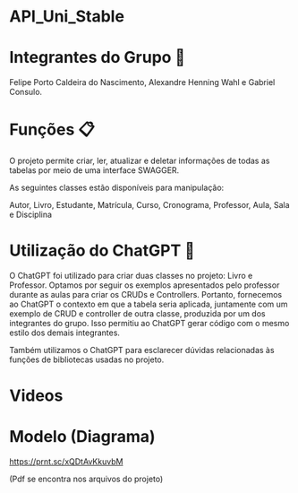# API_Uni_Stable


# Integrantes do Grupo 👥

Felipe Porto Caldeira do Nascimento, 
Alexandre Henning Wahl e 
Gabriel Consulo.


# Funções 📋
O projeto permite criar, ler, atualizar e deletar informações de todas as tabelas por meio de uma interface SWAGGER.

As seguintes classes estão disponíveis para manipulação:

Autor, 
Livro,
Estudante, 
Matrícula, 
Curso, 
Cronograma, 
Professor, 
Aula, 
Sala e
Disciplina

# Utilização do ChatGPT 🤖
O ChatGPT foi utilizado para criar duas classes no projeto: Livro e Professor. Optamos por seguir os exemplos apresentados pelo professor durante as aulas para criar os CRUDs e Controllers. Portanto, fornecemos ao ChatGPT o contexto em que a tabela seria aplicada, juntamente com um exemplo de CRUD e controller de outra classe, produzida por um dos integrantes do grupo. Isso permitiu ao ChatGPT gerar código com o mesmo estilo dos demais integrantes.

Também utilizamos o ChatGPT para esclarecer dúvidas relacionadas às funções de bibliotecas usadas no projeto.

# Videos


# Modelo (Diagrama)

https://prnt.sc/xQDtAvKkuvbM

(Pdf se encontra nos arquivos do projeto)

